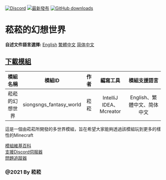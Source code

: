 [![Discord](https://discord.com/api/guilds/714087332738891857/widget.png)](https://discord.gg/5w9BUM4)
[![最新發布](https://img.shields.io/github/release/Barry23412/Siong-Sng-fantasy-World.svg)](https://github.com/Barry23412/Siong-Sng-fantasy-World/releases/latest)
[![GitHub downloads](https://img.shields.io/github/downloads/Barry23412/Siong-Sng-fantasy-World/total.svg)](https://github.com/Barry23412/Siong-Sng-fantasy-World/releases/latest)


菘菘的幻想世界
=======================================  
**自述文件語言選擇:** [English](https://github.com/Barry23412/Siong-Sng-fantasy-World/blob/master/README.md)   [繁體中文](https://github.com/Barry23412/Siong-Sng-fantasy-World/blob/master/Zh_tw-readme.md)   [简体中文](https://github.com/Barry23412/Siong-Sng-fantasy-World/blob/master/Zh_cn-readme.md)

## [下載模組](https://github.com/Barry23412/Siong-Sng-fantasy-World/releases/latest)  

|模組名稱|模組ID|作者|編寫工具|模組支援語言|
|:-----:|:---:|:-:|:---------------:|:---------------------:|
|菘菘的幻想世界|siongsngs_fantasy_world|菘菘|IntelliJ IDEA、Mcreator|English、繁體中文、简体中文|
  

這是一個由菘菘所開發的多世界模組，旨在希望大家能夠透過該模組玩到更多的樣性的Minecraft

[模組維基百科](https://github.com/Barry23412/Siong-Sng-fantasy-World/wiki)  
[支援Discord伺服器](https://discord.gg/5w9BUM4)  
[問題追蹤器](https://github.com/Barry23412/Siong-Sng-fantasy-World/issues)  


### @2021 By 菘菘
